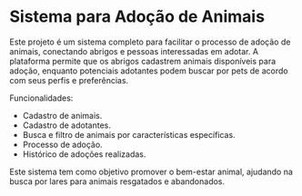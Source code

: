# Sistema para Adoção de Animais

Este projeto é um sistema completo para facilitar o processo de adoção de animais, conectando abrigos e pessoas interessadas em adotar. A plataforma permite que os abrigos cadastrem animais disponíveis para adoção, enquanto potenciais adotantes podem buscar por pets de acordo com seus perfis e preferências.

Funcionalidades:

- Cadastro de animais.
- Cadastro de adotantes.
- Busca e filtro de animais por características específicas.
- Processo de adoção.
- Histórico de adoções realizadas.

Este sistema tem como objetivo promover o bem-estar animal, ajudando na busca por lares para animais resgatados e abandonados.